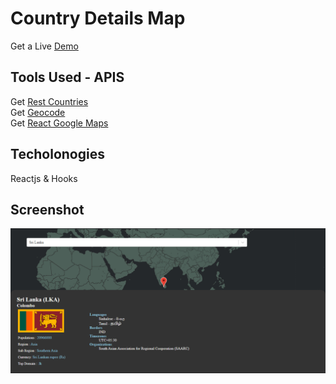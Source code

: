 # Country Details Map

Get a Live [Demo](https://country-details-maps.netlify.app/)

## Tools Used - APIS

Get  [Rest Countries](https://restcountries.eu/)\
Get  [Geocode](https://developer.here.com/documentation/geocoder/dev_guide/topics/request-constructing.html)\
Get  [React Google Maps](https://www.npmjs.com/package/google-maps-react)

## Techolonogies

Reactjs & Hooks

## Screenshot

![The San Juan Mountains are beautiful!](3.PNG "San Juan Mountains")

